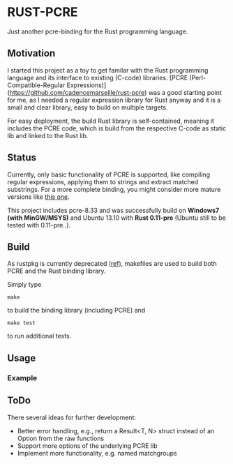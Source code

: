 # RUST-PCRE

Just another pcre-binding for the Rust programming language.

## Motivation

I started this project as a toy to get familar with the Rust programming language and its interface to existing (C-code) libraries.
[PCRE (Perl-Compatible-Regular Expressions)] (https://github.com/cadencemarseille/rust-pcre) was a good starting point for me, as I needed a regular expression library for Rust anyway and it is a small and clear library, easy to build on multiple targets.

For easy deployment, the build Rust library is self-contained, meaning it includes the PCRE code, which is build from the respective C-code as static lib and linked to the Rust lib.

## Status

Currently, only basic functionality of PCRE is supported, like compiling regular expressions, applying them to strings and extract matched substrings. For a more complete binding, you might consider more mature versions like [this one](https://github.com/cadencemarseille/rust-pcre).

This project includes pcre-8.33 and was successfully build on **Windows7 (with MinGW/MSYS)** and Ubuntu 13.10 with **Rust 0.11-pre** (Ubuntu still to be tested with 0.11-pre..).

## Build

As rustpkg is currently deprecated ([ref](https://mail.mozilla.org/pipermail/rust-dev/2014-January/008224.html)), makefiles are used to build both PCRE and the Rust binding library.

Simply type 
```
make
```
to build the binding library (including PCRE) and
```
make test
```
to run additional tests.

## Usage

### Example

## ToDo

There several ideas for further development:
* Better error handling, e.g., return a Result<T, N> struct instead of an Option<T> from the raw functions
* Support more options of the underlying PCRE lib
* Implement more functionality, e.g. named matchgroups


